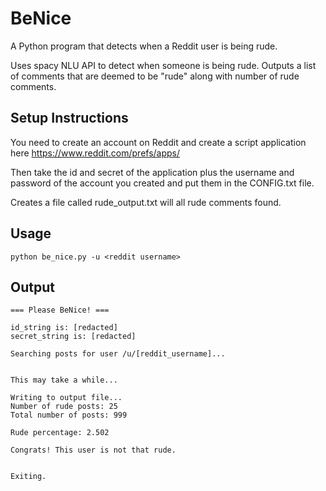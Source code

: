 # BeNice
A Python program that detects when a Reddit user is being rude.

Uses spacy NLU API to detect when someone is being rude. Outputs a list of comments that are deemed to be "rude" along with number of rude comments.

## Setup Instructions

You need to create an account on Reddit and create a script application here https://www.reddit.com/prefs/apps/

Then take the id and secret of the application plus the username and password of the account you created and put them in the CONFIG.txt file.

Creates a file called rude_output.txt will all rude comments found.



## Usage
```
python be_nice.py -u <reddit username>
```

## Output

```
=== Please BeNice! ===

id_string is: [redacted]
secret_string is: [redacted]

Searching posts for user /u/[reddit_username]...


This may take a while...

Writing to output file...
Number of rude posts: 25
Total number of posts: 999

Rude percentage: 2.502

Congrats! This user is not that rude.


Exiting.
```
